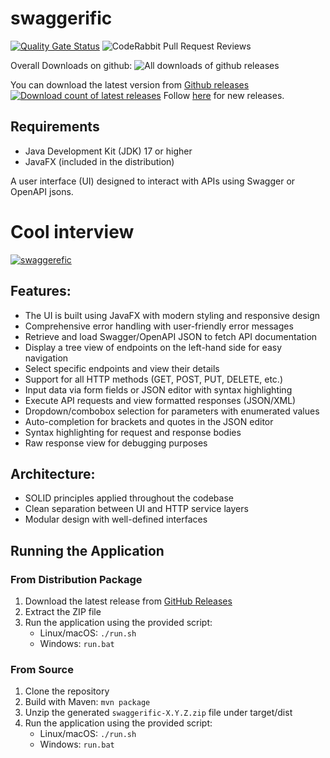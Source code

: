# swaggerific

[![Quality Gate Status](https://sonarcloud.io/api/project_badges/measure?project=ozkanpakdil_swaggerific&metric=alert_status)](https://sonarcloud.io/summary/new_code?id=ozkanpakdil_swaggerific) ![CodeRabbit Pull Request Reviews](https://img.shields.io/coderabbit/prs/github/ozkanpakdil/swaggerific?labelColor=171717&color=FF570A&link=https%3A%2F%2Fcoderabbit.ai&label=CodeRabbit%20Reviews)

Overall Downloads on
github: ![All downloads of github releases](https://img.shields.io/github/downloads/ozkanpakdil/swaggerific/total)

You can download the latest version
from [Github releases ![Download count of latest releases](https://img.shields.io/github/downloads/ozkanpakdil/swaggerific/latest/total.svg)](https://github.com/ozkanpakdil/swaggerific/releases)
Follow [here](https://bsky.app/profile/swaggerific.bsky.social) for new releases.

## Requirements

- Java Development Kit (JDK) 17 or higher
- JavaFX (included in the distribution)

A user interface (UI) designed to interact with APIs using Swagger or OpenAPI jsons.

# Cool interview

[![swaggerefic](http://img.youtube.com/vi/3_T0LDZ-Wt4/0.jpg)](http://www.youtube.com/watch?v=3_T0LDZ-Wt4 "How to use swaggerific and interview with ozkan pakdil")

## Features:

- The UI is built using JavaFX with modern styling and responsive design
- Comprehensive error handling with user-friendly error messages
- Retrieve and load Swagger/OpenAPI JSON to fetch API documentation
- Display a tree view of endpoints on the left-hand side for easy navigation
- Select specific endpoints and view their details
- Support for all HTTP methods (GET, POST, PUT, DELETE, etc.)
- Input data via form fields or JSON editor with syntax highlighting
- Execute API requests and view formatted responses (JSON/XML)
- Dropdown/combobox selection for parameters with enumerated values
- Auto-completion for brackets and quotes in the JSON editor
- Syntax highlighting for request and response bodies
- Raw response view for debugging purposes

## Architecture:

- SOLID principles applied throughout the codebase
- Clean separation between UI and HTTP service layers
- Modular design with well-defined interfaces

## Running the Application

### From Distribution Package

1. Download the latest release from [GitHub Releases](https://github.com/ozkanpakdil/swaggerific/releases)
2. Extract the ZIP file
3. Run the application using the provided script:
    - Linux/macOS: `./run.sh`
    - Windows: `run.bat`

### From Source

1. Clone the repository
2. Build with Maven: `mvn package`
3. Unzip the generated `swaggerific-X.Y.Z.zip` file under target/dist
4. Run the application using the provided script:
    - Linux/macOS: `./run.sh`
    - Windows: `run.bat`
